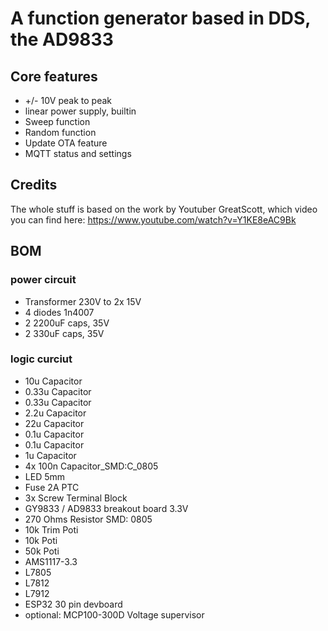 # A function generator based in DDS, the AD9833
## Core features

- +/- 10V peak to peak
- linear power supply, builtin
- Sweep function
- Random function
- Update OTA feature
- MQTT status and settings

## Credits

The whole stuff is based on the work by Youtuber GreatScott, which video you can find here: https://www.youtube.com/watch?v=Y1KE8eAC9Bk

## BOM
### power circuit

- Transformer 230V to 2x 15V
- 4 diodes 1n4007
- 2 2200uF caps, 35V
- 2 330uF caps, 35V

### logic curciut

- 10u Capacitor
- 0.33u Capacitor
- 0.33u Capacitor
- 2.2u Capacitor
- 22u Capacitor
- 0.1u Capacitor
- 0.1u Capacitor
- 1u Capacitor
- 4x 100n Capacitor_SMD:C_0805
- LED 5mm
- Fuse 2A PTC
- 3x Screw Terminal Block
- GY9833 / AD9833 breakout board 3.3V
- 270 Ohms Resistor SMD: 0805
- 10k Trim Poti
- 10k Poti
- 50k Poti 
- AMS1117-3.3
- L7805
- L7812
- L7912
- ESP32 30 pin devboard
- optional: MCP100-300D Voltage supervisor

